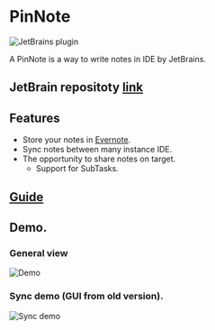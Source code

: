 # PinNote

![JetBrains plugin](https://img.shields.io/jetbrains/plugin/v/11224-pinnote.svg)

A PinNote is a way to write notes in IDE by JetBrains.

## JetBrain repositoty [link](https://plugins.jetbrains.com/plugin/11224-pinnote)

Features
--------
 * Store your notes in [Evernote](https://evernote.com).
 * Sync notes between many instance IDE.
 * The opportunity to share notes on target.
    * Support for SubTasks.
 
## [Guide](https://github.com/BigTows/PinNote/wiki/Instruction)

## Demo.
### General view
![Demo](https://pinnote.bigtows.org/example/demo_new.gif)

### Sync demo (GUI from old version).
![Sync demo](https://pinnote.bigtows.org/example/demo_sync.gif)

